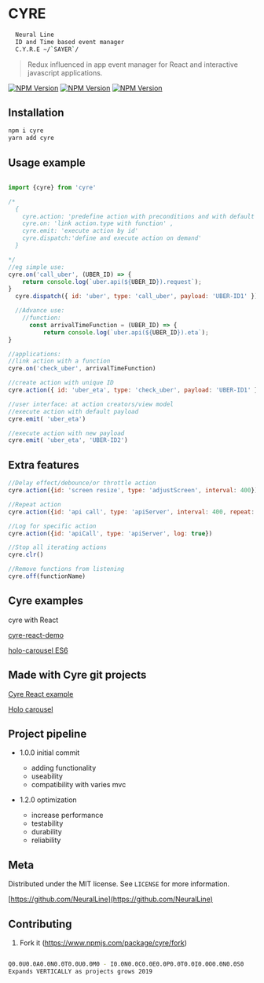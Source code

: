 <!-- @format -->

# CYRE

```sh
  Neural Line
  ID and Time based event manager
  C.Y.R.E ~/`SAYER`/

```

> Redux influenced in app event manager for React and interactive javascript applications.

[![NPM Version][npm-image]][npm-url]
[![NPM Version][npm-download]][npm-url]
[![NPM Version][npm-size]][npm-url]

## Installation

```sh
npm i cyre
yarn add cyre
```

## Usage example

```js

import {cyre} from 'cyre'

/*
  {
    cyre.action: 'predefine action with preconditions and with default payload',
    cyre.on: 'link action.type with function' ,
    cyre.emit: 'execute action by id'
    cyre.dispatch:'define and execute action on demand'
  }

*/
//eg simple use:
cyre.on('call_uber', (UBER_ID) => {
	return console.log(`uber.api(${UBER_ID}).request`);
}
  cyre.dispatch({ id: 'uber', type: 'call_uber', payload: 'UBER-ID1' });

  //Advance use:
    //function:
      const arrivalTimeFunction = (UBER_ID) => {
		  return console.log(`uber.api(${UBER_ID}).eta`);
}

//applications:
//link action with a function
cyre.on('check_uber', arrivalTimeFunction)

//create action with unique ID
cyre.action({ id: 'uber_eta', type: 'check_uber', payload: 'UBER-ID1' })

//user interface: at action creators/view model
//execute action with default payload
cyre.emit( 'uber_eta')

//execute action with new payload
cyre.emit( 'uber_eta', 'UBER-ID2')

```

## Extra features

```js
//Delay effect/debounce/or throttle action
cyre.action({id: 'screen resize', type: 'adjustScreen', interval: 400})
```

```js
//Repeat action
cyre.action({id: 'api call', type: 'apiServer', interval: 400, repeat: 10})
```

```js
//Log for specific action
cyre.action({id: 'apiCall', type: 'apiServer', log: true})
```

```js
//Stop all iterating actions
cyre.clr()
```

```js
//Remove functions from listening
cyre.off(functionName)
```

## Cyre examples

cyre with React

[cyre-react-demo](https://cyre-react-demo.netlify.com/)<br />

[holo-carousel ES6](https://holo-carousel.firebaseapp.com/)

## Made with Cyre git projects

[Cyre React example](https://github.com/neuralline/cyre-react-counter-demo)<br />

[Holo carousel](https://github.com/neuralline/holo-carousel)

## Project pipeline

- 1.0.0 initial commit

  - adding functionality
  - useability
  - compatibility with varies mvc

- 1.2.0 optimization

  - increase performance
  - testability
  - durability
  - reliability

## Meta

Distributed under the MIT license. See `LICENSE` for more information.

[https://github.com/NeuralLine](https://github.com/NeuralLine)

## Contributing

1. Fork it (<https://www.npmjs.com/package/cyre/fork>)

```sh

Q0.0U0.0A0.0N0.0T0.0U0.0M0 - I0.0N0.0C0.0E0.0P0.0T0.0I0.0O0.0N0.0S0
Expands VERTICALLY as projects grows 2019

```

<!-- Markdown link & img dfn's -->

[npm-image]: https://img.shields.io/npm/v/cyre.svg?style=flat
[npm-url]: https://www.npmjs.com/package/cyre
[npm-download]: https://img.shields.io/npm/dt/cyre.svg?style=flat
[npm-size]: https://img.shields.io/bundlephobia/min/cyre.svg?style=flat
